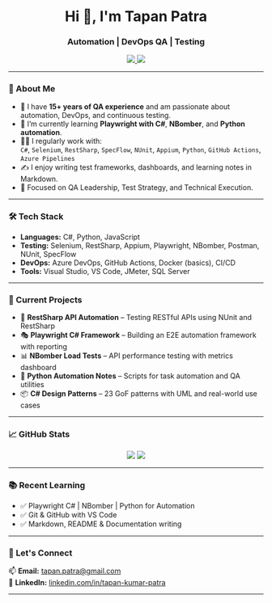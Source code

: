 <h1 align="center">Hi 👋, I'm Tapan Patra</h1>
<h3 align="center">Automation | DevOps QA | Testing </h3>

<p align="center">
  <a href="www.linkedin.com/in/tapan-kumar-patra-4b115824" target="_blank">
    <img src="https://img.shields.io/badge/-LinkedIn-blue?style=flat-square&logo=linkedin" />
  </a>
  <a href="mailto:tapan.patra@gmail.com" target="_blank">
    <img src="https://img.shields.io/badge/-Email-red?style=flat-square&logo=gmail&logoColor=white" />
  </a>
</p>

---

### 💼 About Me

- 🚀 I have **15+ years of QA experience** and am passionate about automation, DevOps, and continuous testing.
- 🧠 I’m currently learning **Playwright with C#**, **NBomber**, and **Python automation**.
- 👨‍💻 I regularly work with:  
  `C#`, `Selenium`, `RestSharp`, `SpecFlow`, `NUnit`, `Appium`, `Python`, `GitHub Actions`, `Azure Pipelines`
- ✍️ I enjoy writing test frameworks, dashboards, and learning notes in Markdown.
- 🎯 Focused on QA Leadership, Test Strategy, and Technical Execution.

---

### 🛠️ Tech Stack

- **Languages:** C#, Python, JavaScript
- **Testing:** Selenium, RestSharp, Appium, Playwright, NBomber, Postman, NUnit, SpecFlow
- **DevOps:** Azure DevOps, GitHub Actions, Docker (basics), CI/CD
- **Tools:** Visual Studio, VS Code, JMeter, SQL Server

---

### 📘 Current Projects

- 🔧 **RestSharp API Automation** – Testing RESTful APIs using NUnit and RestSharp
- 🎭 **Playwright C# Framework** – Building an E2E automation framework with reporting
- 📊 **NBomber Load Tests** – API performance testing with metrics dashboard
- 🐍 **Python Automation Notes** – Scripts for task automation and QA utilities
- 📦 **C# Design Patterns** – 23 GoF patterns with UML and real-world use cases

---

### 📈 GitHub Stats

<p align="center">
  <img src="https://github-readme-stats.vercel.app/api?username=tapanpatra&show_icons=true&theme=radical" />
  <img src="https://github-readme-streak-stats.herokuapp.com/?user=tapanpatra&theme=radical" />
</p>

---

### 📚 Recent Learning

- ✅ Playwright C# | NBomber | Python for Automation
- ✅ Git & GitHub with VS Code
- ✅ Markdown, README & Documentation writing

---

### 💬 Let's Connect

📫 **Email:** tapan.patra@gmail.com  
🔗 **LinkedIn:** [linkedin.com/in/tapan-kumar-patra](https://www.linkedin.com/in/tapan-kumar-patra-4b115824/)

---
